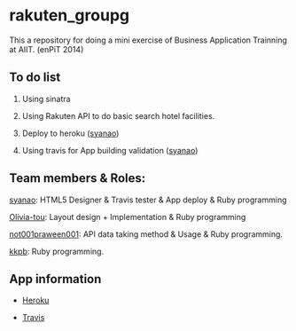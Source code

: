 rakuten_groupg
==============
This a repository for doing a mini exercise of Business Application Trainning at AIIT. (enPiT 2014) 

To do list
-------------
 1. Using sinatra

 2. Using Rakuten API to do basic search hotel facilities.

 3. Deploy to heroku ([syanao](https://github.com/syanao))
 
 4. Using travis for App building validation ([syanao](https://github.com/syanao))


Team members & Roles:
--------------------
 [syanao](https://github.com/syanao): HTML5 Designer & Travis tester & App deploy & Ruby programming
 
 [Olivia-tou](https://github.com/Olivia-tou): Layout design + Implementation & Ruby programming 
 
 [not001praween001](https://github.com/not001praween001): API data taking method & Usage & Ruby programming.
 
 [kkpb](https://github.com/kkpb): Ruby programming.

App information
---------------
 * [Heroku](http://ancient-sands-9552.herokuapp.com/)

 * [Travis](https://travis-ci.org/RAKUTN-AIIT-enpit-practice/rakuten_groupg)
